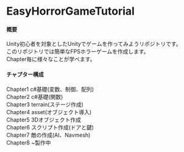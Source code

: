 # EasyHorrorGameTutorial

#### 概要
Unity初心者を対象としたUnityでゲームを作ってみようリポジトリです。  
このリポジトリでは簡単なFPSホラーゲームを作成します。  
Chapter毎に様々なことが学べます。  

#### チャプター構成
Chapter1 c#基礎(変数、制御、配列)  
Chapter2 c#基礎(関数)  
Chapter3 terrain(ステージ作成)  
Chapter4 asset(オブジェクト導入)  
Chapter5 3Dオブジェクト作成  
Chapter6 スクリプト作成(ドアと鍵)  
Chapter7 敵の作成(AI、Navmesh)  
Chapter8 ~製作中 
  
